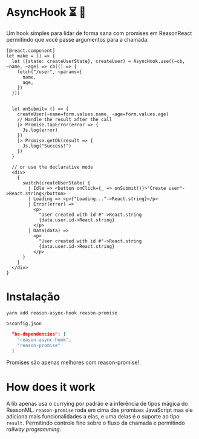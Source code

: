 # AsyncHook ⏳ 🎣

Um hook simples para lidar de forma sana com promises em ReasonReact permitindo que você passe argumentos para a chamada.

```reason
[@react.component]
let make = () => {
  let ({state: createUserState}, createUser) = AsyncHook.use((~cb, ~name, ~age) => cb(() => {
    fetch("/user", ~params={
      name,
      age,
    })
  }))


  let onSubmit= () => {
    createUser(~name=form.values.name, ~age=form.values.age)
    // Handle the result after the call
    |> Promise.tapError(error => {
      Js.log(error)
    })
    |> Promise.getOk(result => {
      Js.log("Success!")
    })
  }

  // or use the declarative mode
  <div>
    {
      switch(createUserState) {
        | Idle => <button onClick={_ => onSubmit()}>"Create user"->React.string</button>
        | Loading => <p>{"Loading..."->React.string}</p>
        | Error(error) => 
          <p>
            "User created with id #"->React.string
            {data.user.id->React.string}
          </p>
        | Data(data) =>
          <p>
            "User created with id #"->React.string
            {data.user.id->React.string}
          </p>
      }
    }
  </div>
}
```

# Instalação

```
yarn add reason-async-hook reason-promise
```

`bsconfig.json`
```json
  "bs-dependencies": [
    "reason-async-hook",
    "reason-promise"
  ]
```

Promises são apenas melhores com reason-promise!

# How does it work

A lib apenas usa o currying por padrão e a inferência de tipos mágica do ReasonML.
`reason-promise` roda em cima das promises JavaScript mas ele adiciona mais funcionalidades a elas, e uma delas é o suporte ao tipo `result`. Permitindo controle fino sobre o fluxo da chamada e permitindo _railway programming_.
